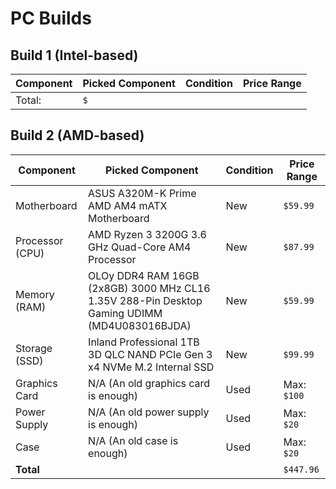 # PC Builds

## Build 1 (Intel-based)

| Component | Picked Component | Condition | Price Range |
| --------- | ---------------- | --------- | ----------- |
| Total:    | `$`              |

## Build 2 (AMD-based)

| Component       | Picked Component                                                                             | Condition | Price Range |
| --------------- | -------------------------------------------------------------------------------------------- | --------- | ----------- |
| Motherboard     | ASUS A320M-K Prime AMD AM4 mATX Motherboard                                                  | New       | `$59.99`    |
| Processor (CPU) | AMD Ryzen 3 3200G 3.6 GHz Quad-Core AM4 Processor                                            | New       | `$87.99`    |
| Memory (RAM)    | OLOy DDR4 RAM 16GB (2x8GB) 3000 MHz CL16 1.35V 288-Pin Desktop Gaming UDIMM (MD4U083016BJDA) | New       | `$59.99`    |
| Storage (SSD)   | Inland Professional 1TB 3D QLC NAND PCIe Gen 3 x4 NVMe M.2 Internal SSD                      | New       | `$99.99`    |
| Graphics Card   | N/A (An old graphics card is enough)                                                         | Used      | Max: `$100` |
| Power Supply    | N/A (An old power supply is enough)                                                          | Used      | Max: `$20`  |
| Case            | N/A (An old case is enough)                                                                  | Used      | Max: `$20`  |
| **Total**       |                                                                                              |           | `$447.96`   |
